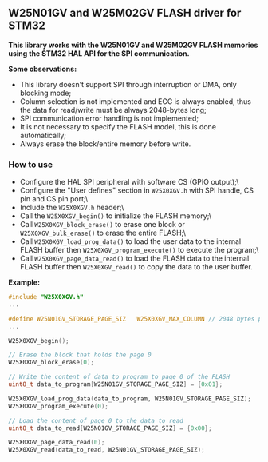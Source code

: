 ## W25N01GV and W25M02GV FLASH driver for STM32

**This library works with the W25N01GV and W25M02GV FLASH memories using the STM32 HAL API for the SPI communication.**

**Some observations:**

- This library doesn't support SPI through interruption or DMA, only blocking mode;
- Column selection is not implemented and ECC is always enabled, thus the data for read/write must be always 2048-bytes long;
- SPI communication error handling is not implemented;
- It is not necessary to specify the FLASH model, this is done automatically;
- Always erase the block/entire memory before write.

### How to use

- Configure the HAL SPI peripheral with software CS (GPIO output);\
- Configure the "User defines" section in `W25X0XGV.h` with SPI handle, CS pin and CS pin port;\
- Include the `W25X0XGV.h` header;\
- Call the `W25X0XGV_begin()` to initialize the FLASH memory;\
- Call `W25X0XGV_block_erase()` to erase one block or `W25X0XGV_bulk_erase()` to erase the entire FLASH;\
- Call `W25X0XGV_load_prog_data()` to load the user data to the internal FLASH buffer then `W25X0XGV_program_execute()` to execute the program;\
- Call `W25X0XGV_page_data_read()` to load the FLASH data to the internal FLASH buffer then `W25X0XGV_read()` to copy the data to the user buffer.

**Example:**

```c
#include "W25X0XGV.h"
...

#define W25N01GV_STORAGE_PAGE_SIZ	W25X0XGV_MAX_COLUMN	// 2048 bytes per page
...

W25X0XGV_begin();

// Erase the block that holds the page 0
W25X0XGV_block_erase(0);

// Write the content of data_to_program to page 0 of the FLASH
uint8_t data_to_program[W25N01GV_STORAGE_PAGE_SIZ] = {0x01};

W25X0XGV_load_prog_data(data_to_program, W25N01GV_STORAGE_PAGE_SIZ);
W25X0XGV_program_execute(0);

// Load the content of page 0 to the data_to_read
uint8_t data_to_read[W25N01GV_STORAGE_PAGE_SIZ] = {0x00};

W25X0XGV_page_data_read(0);
W25X0XGV_read(data_to_read, W25N01GV_STORAGE_PAGE_SIZ);
```